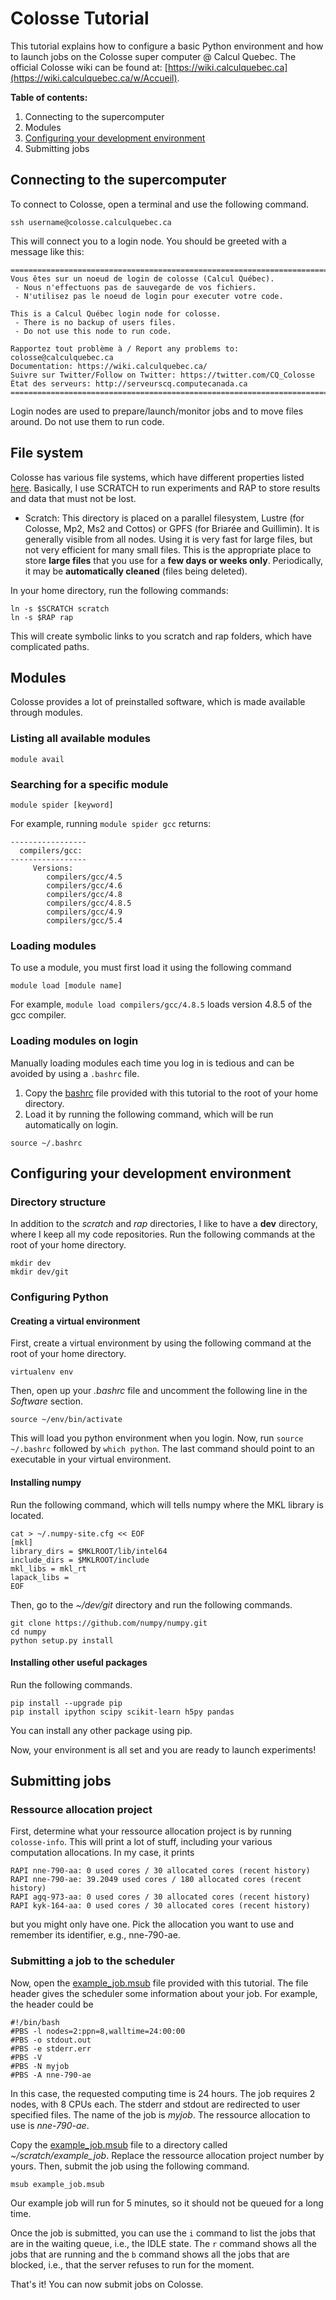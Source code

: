 # Colosse Tutorial

This tutorial explains how to configure a basic Python environment and how to launch jobs on the Colosse super computer @ Calcul Quebec. The official Colosse wiki can be found at: [https://wiki.calculquebec.ca](https://wiki.calculquebec.ca/w/Accueil).

**Table of contents:**
1. Connecting to the supercomputer
2. Modules
3. [Configuring your development environment](#configuring-your-development-environment)
4. Submitting jobs

## Connecting to the supercomputer

To connect to Colosse, open a terminal and use the following command.
```
ssh username@colosse.calculquebec.ca
```
This will connect you to a login node. You should be greeted with a message like this:
```
===========================================================================
Vous êtes sur un noeud de login de colosse (Calcul Québec).
 - Nous n'effectuons pas de sauvegarde de vos fichiers.
 - N'utilisez pas le noeud de login pour executer votre code.

This is a Calcul Québec login node for colosse.
 - There is no backup of users files.
 - Do not use this node to run code.

Rapportez tout problème à / Report any problems to: colosse@calculquebec.ca
Documentation: https://wiki.calculquebec.ca/
Suivre sur Twitter/Follow on Twitter: https://twitter.com/CQ_Colosse
État des serveurs: http://serveurscq.computecanada.ca
===========================================================================
```

Login nodes are used to prepare/launch/monitor jobs and to move files around. Do not use them to run code.

## File system

Colosse has various file systems, which have different properties listed [here](https://wiki.calculquebec.ca/w/Utiliser_l%27espace_de_stockage/en#tab=tab2). Basically, I use SCRATCH to run experiments and RAP to store results and data that must not be lost.

* Scratch: This directory is placed on a parallel filesystem, Lustre (for Colosse, Mp2, Ms2 and Cottos) or GPFS (for Briarée and Guillimin). It is generally visible from all nodes. Using it is very fast for large files, but not very efficient for many small files. This is the appropriate place to store **large files** that you use for a **few days or weeks only**. Periodically, it may be **automatically cleaned** (files being deleted).

In your home directory, run the following commands:
```
ln -s $SCRATCH scratch
ln -s $RAP rap
```
This will create symbolic links to you scratch and rap folders, which have complicated paths.

## Modules

Colosse provides a lot of preinstalled software, which is made available through modules.

### Listing all available modules
`module avail`

### Searching for a specific module
`module spider [keyword]`

For example, running `module spider gcc` returns:
```
-----------------
  compilers/gcc:
-----------------
     Versions:
        compilers/gcc/4.5
        compilers/gcc/4.6
        compilers/gcc/4.8
        compilers/gcc/4.8.5
        compilers/gcc/4.9
        compilers/gcc/5.4
```

### Loading modules

To use a module, you must first load it using the following command
```
module load [module name]
```

For example, `module load compilers/gcc/4.8.5` loads version 4.8.5 of the gcc compiler.

### Loading modules on login

Manually loading modules each time you log in is tedious and can be avoided by using a `.bashrc` file. 

1. Copy the [bashrc](.bashrc) file provided with this tutorial to the root of your home directory. 
2. Load it by running the following command, which will be run automatically on login.
```
source ~/.bashrc
```

## Configuring your development environment

### Directory structure

In addition to the *scratch* and *rap* directories, I like to have a **dev** directory, where I keep all my code repositories. Run the following commands at the root of your home directory.
```
mkdir dev
mkdir dev/git
```

### Configuring Python

#### Creating a virtual environment

First, create a virtual environment by using the following command at the root of your home directory.
```
virtualenv env
```
Then, open up your *.bashrc* file and uncomment the following line in the *Software* section.
```
source ~/env/bin/activate
```
This will load you python environment when you login. Now, run `source ~/.bashrc` followed by `which python`. The last command should point to an executable in your virtual environment. 

#### Installing numpy

Run the following command, which will tells numpy where the MKL library is located.
```
cat > ~/.numpy-site.cfg << EOF
[mkl]
library_dirs = $MKLROOT/lib/intel64
include_dirs = $MKLROOT/include
mkl_libs = mkl_rt
lapack_libs =
EOF
```

Then, go to the *~/dev/git* directory and run the following commands.
```
git clone https://github.com/numpy/numpy.git
cd numpy
python setup.py install
```

#### Installing other useful packages

Run the following commands.
```
pip install --upgrade pip
pip install ipython scipy scikit-learn h5py pandas
```
You can install any other package using pip.

Now, your environment is all set and you are ready to launch experiments!

## Submitting jobs

### Ressource allocation project

First, determine what your ressource allocation project is by running `colosse-info`. This will print a lot of stuff, including your various computation allocations. In my case, it prints
```
RAPI nne-790-aa: 0 used cores / 30 allocated cores (recent history)
RAPI nne-790-ae: 39.2049 used cores / 180 allocated cores (recent history)
RAPI agq-973-aa: 0 used cores / 30 allocated cores (recent history)
RAPI kyk-164-aa: 0 used cores / 30 allocated cores (recent history)
```
but you might only have one. Pick the allocation you want to use and remember its identifier, e.g., nne-790-ae.

### Submitting a job to the scheduler
Now, open the [example_job.msub](example_job.msub) file provided with this tutorial. The file header gives the scheduler some information about your job. For example, the header could be
```
#!/bin/bash
#PBS -l nodes=2:ppn=8,walltime=24:00:00
#PBS -o stdout.out
#PBS -e stderr.err
#PBS -V
#PBS -N myjob
#PBS -A nne-790-ae
```
In this case, the requested computing time is 24 hours. The job requires 2 nodes, with 8 CPUs each. The stderr and stdout are redirected to user specified files. The name of the job is *myjob*. The ressource allocation to use is *nne-790-ae*.

Copy the [example_job.msub](example_job.msub) file to a directory called *~/scratch/example_job*. Replace the ressource allocation project number by yours. Then, submit the job using the following command.
```
msub example_job.msub
```
Our example job will run for 5 minutes, so it should not be queued for a long time.

Once the job is submitted, you can use the `i` command to list the jobs that are in the waiting queue, i.e., the IDLE state. The `r` command shows all the jobs that are running and the `b` command shows all the jobs that are blocked, i.e., that the server refuses to run for the moment.

That's it! You can now submit jobs on Colosse.
